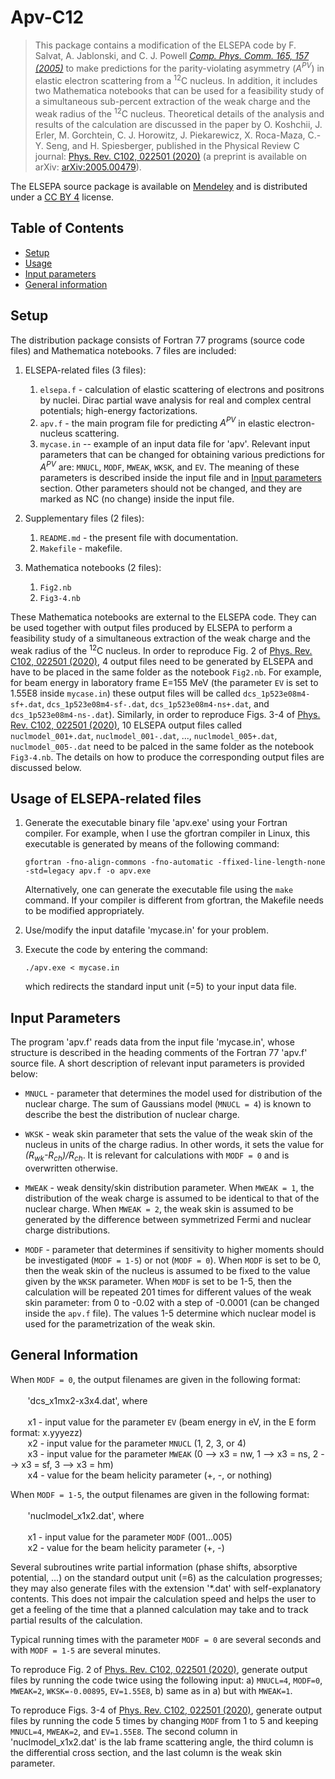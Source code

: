 # Apv-C12

> This package contains a modification of the ELSEPA code by F. Salvat, A. Jablonski, and C. J. Powell  [_Comp. Phys. Comm. 165, 157 (2005)_](https://www.sciencedirect.com/science/article/abs/pii/S0010465504004795?via%3Dihub) to make predictions for the parity-violating asymmetry (_A<sup>PV</sup>_) in elastic electron scattering from a <sup>12</sup>C nucleus. In addition, it includes two Mathematica notebooks that can be used for a feasibility study of a simultaneous sub-percent extraction of the weak charge and the weak radius of the <sup>12</sup>C nucleus. Theoretical details of the analysis and results of the calculation are discussed in the paper by O. Koshchii, J. Erler, M. Gorchtein, C. J. Horowitz, J. Piekarewicz, X. Roca-Maza, C.-Y. Seng, and H. Spiesberger, published in the Physical Review C journal: [Phys. Rev. C102, 022501 (2020)](https://journals.aps.org/prc/abstract/10.1103/PhysRevC.102.022501) (a preprint is available on arXiv: [arXiv:2005.00479](https://arxiv.org/abs/2005.00479)).

The ELSEPA source package is available on [Mendeley](https://mendeley.figshare.com/articles/dataset/elsepa_Dirac_partial-wave_calculation_of_elastic_scattering_of_electrons_and_positrons_by_atoms_positive_ions_and_molecules/11332520) and is  distributed under a [CC BY 4](https://creativecommons.org/licenses/by/4.0/) license. 


## Table of Contents

* [Setup](#setup)
* [Usage](#usage-of-elsepa-related-files)
* [Input parameters](#input-parameters)
* [General information](#general-information)

## Setup

The distribution package consists of Fortran 77 programs (source code files) and Mathematica notebooks. 7 files are included:
1. ELSEPA-related files (3 files):
    1. `elsepa.f` - calculation of elastic scattering of electrons and positrons by nuclei. Dirac partial wave analysis for real and complex central potentials; high-energy factorizations.
    2. `apv.f` -  the main program file for predicting _A<sup>PV</sup>_ in elastic electron-nucleus scattering.
    3. `mycase.in` --  example of an input data file for 'apv'. Relevant input parameters that can be changed for obtaining various predictions for _A<sup>PV</sup>_ are: `MNUCL`, `MODF`, `MWEAK`, `WKSK`, and `EV`. The meaning of these parameters is described inside the input file and in [Input parameters](#input-parameters) section. Other parameters should not be changed, and they are marked as NC (no change) inside the input file.

2. Supplementary files (2 files): 
    1. `README.md` -  the present file with documentation.
    2. `Makefile` -  makefile.

3. Mathematica notebooks (2 files):
    1. `Fig2.nb` 
    2. `Fig3-4.nb` 

These Mathematica notebooks are external to the ELSEPA code. They can be used together with output files produced by ELSEPA to perform a feasibility study of a simultaneous extraction of the weak charge and the weak radius of the <sup>12</sup>C nucleus. In order to reproduce Fig. 2 of [Phys. Rev. C102, 022501 (2020)](https://journals.aps.org/prc/abstract/10.1103/PhysRevC.102.022501), 4 output files need to be generated by ELSEPA and have to be placed in the same folder as the notebook `Fig2.nb`. For example, for beam energy in laboratory frame E=155 MeV (the parameter `EV` is set to 1.55E8 inside `mycase.in`) these output files will be called `dcs_1p523e08m4-sf+.dat`, `dcs_1p523e08m4-sf-.dat`, `dcs_1p523e08m4-ns+.dat`, and `dcs_1p523e08m4-ns-.dat`). Similarly, in order to reproduce Figs. 3-4 of [Phys. Rev. C102, 022501 (2020)](https://journals.aps.org/prc/abstract/10.1103/PhysRevC.102.022501), 10 ELSEPA output files called `nuclmodel_001+.dat`, `nuclmodel_001-.dat`, ..., `nuclmodel_005+.dat`, `nuclmodel_005-.dat` need to be palced in the same folder as the notebook `Fig3-4.nb`. The details on how to produce the corresponding output files are discussed below.


## Usage of ELSEPA-related files

1. Generate the executable binary file 'apv.exe' using your Fortran compiler. For example, when I use the gfortran compiler in Linux, this executable is generated by means of the following command:

       gfortran -fno-align-commons -fno-automatic -ffixed-line-length-none -std=legacy apv.f -o apv.exe
      Alternatively, one can generate the executable file using the `make` command. If your compiler is different from gfortran, the Makefile needs to be modified appropriately.

2. Use/modify the input datafile 'mycase.in' for your problem.

3. Execute the code by entering the command:
            
    `./apv.exe < mycase.in` 
      
   which redirects the standard input unit (=5) to your input data file.


## Input Parameters

The program 'apv.f' reads data from the input file 'mycase.in', whose structure is described in the heading comments of the Fortran 77 'apv.f' source file. A short description of relevant input parameters is provided below:

* `MNUCL` - parameter that determines the model used for distribution of the nuclear charge. The sum of Gaussians model (`MNUCL = 4`) is known to describe the best the distribution of nuclear charge.   

* `WKSK` - weak skin parameter that sets the value of the weak skin of the nucleus in units of the charge radius. In other words, it sets the value for _(R<sub>wk</sub>-R<sub>ch</sub>)/R<sub>ch</sub>_. It is relevant for calculations with `MODF = 0` and is overwritten otherwise.

* `MWEAK` - weak density/skin distribution parameter. When `MWEAK = 1`, the distribution of the weak charge is assumed to be identical to that of the nuclear charge. When `MWEAK = 2`, the weak skin is assumed to be generated by the difference between symmetrized Fermi and nuclear charge distributions.   

* `MODF` - parameter that determines if sensitivity to higher moments should be investigated (`MODF = 1-5`) or not (`MODF = 0`). When `MODF` is set to be 0, then the weak skin of the nucleus is assumed to be fixed to the value given by the `WKSK` parameter. When `MODF` is set to be 1-5, then the calculation will be repeated 201 times for different values of the weak skin parameter: from 0 to -0.02 with a step of -0.0001 (can be changed inside the `apv.f` file). The values 1-5 determine which nuclear model is used for the parametrization of the weak skin.

## General Information

When `MODF = 0`, the output filenames are given in the following format:\
\
&nbsp;&nbsp;&nbsp;&nbsp;&nbsp;&nbsp;   'dcs_x1mx2-x3x4.dat', where\
\
&nbsp;&nbsp;&nbsp;&nbsp;&nbsp;&nbsp;    x1 - input value for the parameter `EV` (beam energy in eV, in the E form format: x.yyyezz)\
&nbsp;&nbsp;&nbsp;&nbsp;&nbsp;&nbsp;    x2 - input value for the parameter `MNUCL` (1, 2, 3, or 4)\
&nbsp;&nbsp;&nbsp;&nbsp;&nbsp;&nbsp;    x3 - input value for the parameter `MWEAK` (0 --> x3 = nw, 1 --> x3 = ns, 2 --> x3 = sf, 3 --> x3 = hm)\
&nbsp;&nbsp;&nbsp;&nbsp;&nbsp;&nbsp;    x4 - value for the beam helicity parameter (+, -, or nothing)

When `MODF = 1-5`, the output filenames are given in the following format:\
\
&nbsp;&nbsp;&nbsp;&nbsp;&nbsp;&nbsp;   'nuclmodel_x1x2.dat', where\
\
&nbsp;&nbsp;&nbsp;&nbsp;&nbsp;&nbsp;    x1 - input value for the parameter `MODF` (001...005)\
&nbsp;&nbsp;&nbsp;&nbsp;&nbsp;&nbsp;    x2 - value for the beam helicity parameter (+, -)

Several subroutines write partial information (phase shifts, absorptive potential, ...) on the standard output unit (=6) as the calculation progresses; they may also generate files with the extension '*.dat' with self-explanatory contents. This does not impair the calculation speed and helps the user to get a  feeling of the time that a planned calculation may take and to track partial results of the calculation. 
   
Typical running times with the parameter `MODF = 0` are several seconds and with `MODF = 1-5` are several minutes.

To reproduce Fig. 2 of [Phys. Rev. C102, 022501 (2020)](https://journals.aps.org/prc/abstract/10.1103/PhysRevC.102.022501), generate output files by running the code twice using the following input: a) `MNUCL=4`, `MODF=0`, `MWEAK=2`, `WKSK=-0.00895`, `EV=1.55E8`, b) same as in a) but with `MWEAK=1`.

To reproduce Figs. 3-4 of [Phys. Rev. C102, 022501 (2020)](https://journals.aps.org/prc/abstract/10.1103/PhysRevC.102.022501), generate output files by running the code 5 times by changing `MODF` from 1 to 5 and keeping `MNUCL=4`, `MWEAK=2`, and `EV=1.55E8`. The second column in 'nuclmodel_x1x2.dat' is the lab frame scattering angle, the third column is the differential cross section, and the last column is the weak skin parameter.

